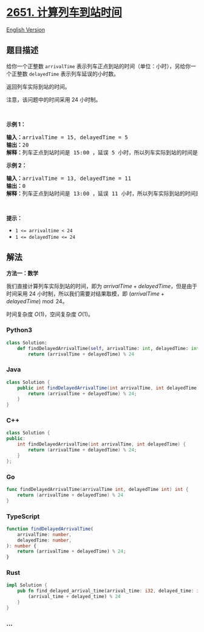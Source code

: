# [2651. 计算列车到站时间](https://leetcode.cn/problems/calculate-delayed-arrival-time)

[English Version](/solution/2600-2699/2651.Calculate%20Delayed%20Arrival%20Time/README_EN.md)

## 题目描述

<!-- 这里写题目描述 -->

<p>给你一个正整数 <code>arrivalTime</code> 表示列车正点到站的时间（单位：小时），另给你一个正整数 <code>delayedTime</code> 表示列车延误的小时数。</p>

<p>返回列车实际到站的时间。</p>

<p>注意，该问题中的时间采用 24 小时制。</p>

<p>&nbsp;</p>

<p><strong>示例 1：</strong></p>

<pre><strong>输入：</strong>arrivalTime = 15, delayedTime = 5 
<strong>输出：</strong>20 
<strong>解释：</strong>列车正点到站时间是 15:00 ，延误 5 小时，所以列车实际到站的时间是 15 + 5 = 20（20:00）。
</pre>

<p><strong>示例 2：</strong></p>

<pre><strong>输入：</strong>arrivalTime = 13, delayedTime = 11
<strong>输出：</strong>0
<strong>解释：</strong>列车正点到站时间是 13:00 ，延误 11 小时，所以列车实际到站的时间是 13 + 11 = 24（在 24 小时制中表示为 00:00 ，所以返回 0）。</pre>

<p>&nbsp;</p>

<p><strong>提示：</strong></p>

<ul>
	<li><code>1 &lt;= arrivaltime &lt;&nbsp;24</code></li>
	<li><code>1 &lt;= delayedTime &lt;= 24</code></li>
</ul>

## 解法

<!-- 这里可写通用的实现逻辑 -->

**方法一：数学**

我们直接计算列车实际到站的时间，即为 $arrivalTime + delayedTime$，但是由于时间采用 24 小时制，所以我们需要对结果取模，即 $(arrivalTime + delayedTime) \bmod 24$。

时间复杂度 $O(1)$，空间复杂度 $O(1)$。

<!-- tabs:start -->

### **Python3**

<!-- 这里可写当前语言的特殊实现逻辑 -->

```python
class Solution:
    def findDelayedArrivalTime(self, arrivalTime: int, delayedTime: int) -> int:
        return (arrivalTime + delayedTime) % 24
```

### **Java**

<!-- 这里可写当前语言的特殊实现逻辑 -->

```java
class Solution {
    public int findDelayedArrivalTime(int arrivalTime, int delayedTime) {
        return (arrivalTime + delayedTime) % 24;
    }
}
```

### **C++**

```cpp
class Solution {
public:
    int findDelayedArrivalTime(int arrivalTime, int delayedTime) {
        return (arrivalTime + delayedTime) % 24;
    }
};
```

### **Go**

```go
func findDelayedArrivalTime(arrivalTime int, delayedTime int) int {
	return (arrivalTime + delayedTime) % 24
}
```

### **TypeScript**

```ts
function findDelayedArrivalTime(
    arrivalTime: number,
    delayedTime: number,
): number {
    return (arrivalTime + delayedTime) % 24;
}
```

### **Rust**

```rust
impl Solution {
    pub fn find_delayed_arrival_time(arrival_time: i32, delayed_time: i32) -> i32 {
        (arrival_time + delayed_time) % 24
    }
}
```

### **...**

```

```

<!-- tabs:end -->
